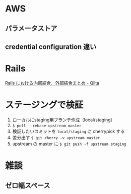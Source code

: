 # AWS
## パラメータストア

## credential configuration 違い

# Rails
[Rails における内部結合、外部結合まとめ - Qiita](https://qiita.com/yuyasat/items/c2ad37b5a24a58ee3d30)


# ステージングで検証
1. ローカルにstaging用ブランチ作成（local/staging）
1. `$ pull --rebase upstream master`
1. 検証したいコミットを `local/staging` に cherrypick する
1. 差分出す `$ git cherry -v upstream master`
1. upstream の master に `$ git push -f upstream staging`

# 雑談
## ゼロ幅スペース
